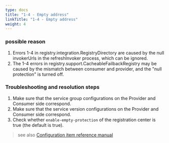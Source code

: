 ```yaml
---
type: docs
title: "1-4 - Empty address"
linkTitle: "1-4 - Empty address"
weight: 4
---
```


### possible reason
1. Errors 1-4 in registry.integration.RegistryDirectory are caused by the null invokerUrls in the refreshInvoker process, which can be ignored.
2. The 1-4 errors in registry.support.CacheableFailbackRegistry may be caused by the mismatch between consumer and provider, and the "null protection" is turned off.

### Troubleshooting and resolution steps
1. Make sure that the service group configurations on the Provider and Consumer side correspond.
2. Make sure that the service version configurations on the Provider and Consumer side correspond.
3. Check whether `enable-empty-protection` of the registration center is true (the default is true).

> see also
[Configuration item reference manual](../../../reference-manual/config/properties)